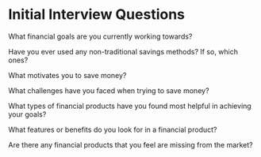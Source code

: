 # Initial Interview Questions

What financial goals are you currently working towards?

Have you ever used any non-traditional savings methods? If so, which ones?

What motivates you to save money?

What challenges have you faced when trying to save money?

What types of financial products have you found most helpful in achieving your goals?

What features or benefits do you look for in a financial product?

Are there any financial products that you feel are missing from the market?

